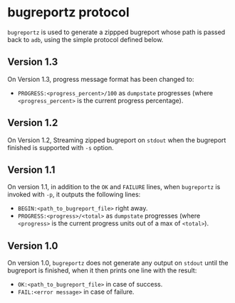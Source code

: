 # bugreportz protocol

`bugreportz` is used to generate a zippped bugreport whose path is passed back to `adb`, using
the simple protocol defined below.

## Version 1.3
On Version 1.3, progress message format has been changed to:

- `PROGRESS:<progress_percent>/100` as `dumpstate` progresses (where `<progress_percent>` is the current
progress percentage).
 
## Version 1.2
On Version 1.2, Streaming zipped bugreport on `stdout` when the bugreport finished is supported
with `-s` option.

## Version 1.1
On version 1.1, in addition to the `OK` and `FAILURE` lines, when `bugreportz` is invoked with
`-p`, it outputs the following lines:

- `BEGIN:<path_to_bugreport_file>` right away.
- `PROGRESS:<progress>/<total>` as `dumpstate` progresses (where `<progress>` is the current
progress units out of a max of `<total>`).

## Version 1.0
On version 1.0, `bugreportz` does not generate any output on `stdout` until the bugreport is
finished, when it then prints one line with the result:

- `OK:<path_to_bugreport_file>` in case of success.
- `FAIL:<error message>` in case of failure.

